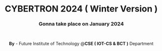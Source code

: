 <h1 align="center">CYBERTRON 2024 ( Winter Version )</h1>

<h3 align="center">Gonna take place on January 2024</h3>

<br>

<p align="center"><strong>By</strong> - Future Institute of Technology @<strong>CSE ( IOT-CS & BCT )</strong> Department</p>